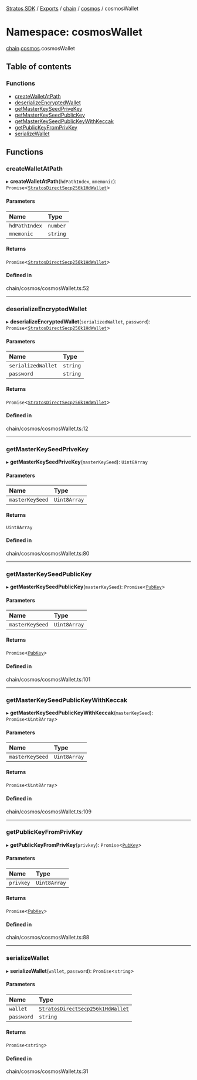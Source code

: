 [Stratos SDK](../README.md) / [Exports](../modules.md) / [chain](chain.md) / [cosmos](chain.cosmos.md) / cosmosWallet

# Namespace: cosmosWallet

[chain](chain.md).[cosmos](chain.cosmos.md).cosmosWallet

## Table of contents

### Functions

- [createWalletAtPath](chain.cosmos.cosmosWallet.md#createwalletatpath)
- [deserializeEncryptedWallet](chain.cosmos.cosmosWallet.md#deserializeencryptedwallet)
- [getMasterKeySeedPriveKey](chain.cosmos.cosmosWallet.md#getmasterkeyseedprivekey)
- [getMasterKeySeedPublicKey](chain.cosmos.cosmosWallet.md#getmasterkeyseedpublickey)
- [getMasterKeySeedPublicKeyWithKeccak](chain.cosmos.cosmosWallet.md#getmasterkeyseedpublickeywithkeccak)
- [getPublicKeyFromPrivKey](chain.cosmos.cosmosWallet.md#getpublickeyfromprivkey)
- [serializeWallet](chain.cosmos.cosmosWallet.md#serializewallet)

## Functions

### createWalletAtPath

▸ **createWalletAtPath**(`hdPathIndex`, `mnemonic`): `Promise`\<[`StratosDirectSecp256k1HdWallet`](../classes/crypto.protoSigning.StratosDirectSecp256k1HdWallet.StratosDirectSecp256k1HdWallet.md)\>

#### Parameters

| Name | Type |
| :------ | :------ |
| `hdPathIndex` | `number` |
| `mnemonic` | `string` |

#### Returns

`Promise`\<[`StratosDirectSecp256k1HdWallet`](../classes/crypto.protoSigning.StratosDirectSecp256k1HdWallet.StratosDirectSecp256k1HdWallet.md)\>

#### Defined in

chain/cosmos/cosmosWallet.ts:52

___

### deserializeEncryptedWallet

▸ **deserializeEncryptedWallet**(`serializedWallet`, `password`): `Promise`\<[`StratosDirectSecp256k1HdWallet`](../classes/crypto.protoSigning.StratosDirectSecp256k1HdWallet.StratosDirectSecp256k1HdWallet.md)\>

#### Parameters

| Name | Type |
| :------ | :------ |
| `serializedWallet` | `string` |
| `password` | `string` |

#### Returns

`Promise`\<[`StratosDirectSecp256k1HdWallet`](../classes/crypto.protoSigning.StratosDirectSecp256k1HdWallet.StratosDirectSecp256k1HdWallet.md)\>

#### Defined in

chain/cosmos/cosmosWallet.ts:12

___

### getMasterKeySeedPriveKey

▸ **getMasterKeySeedPriveKey**(`masterKeySeed`): `Uint8Array`

#### Parameters

| Name | Type |
| :------ | :------ |
| `masterKeySeed` | `Uint8Array` |

#### Returns

`Uint8Array`

#### Defined in

chain/cosmos/cosmosWallet.ts:80

___

### getMasterKeySeedPublicKey

▸ **getMasterKeySeedPublicKey**(`masterKeySeed`): `Promise`\<[`PubKey`](../interfaces/chain.cosmos.cosmosTypes.PubKey.md)\>

#### Parameters

| Name | Type |
| :------ | :------ |
| `masterKeySeed` | `Uint8Array` |

#### Returns

`Promise`\<[`PubKey`](../interfaces/chain.cosmos.cosmosTypes.PubKey.md)\>

#### Defined in

chain/cosmos/cosmosWallet.ts:101

___

### getMasterKeySeedPublicKeyWithKeccak

▸ **getMasterKeySeedPublicKeyWithKeccak**(`masterKeySeed`): `Promise`\<`Uint8Array`\>

#### Parameters

| Name | Type |
| :------ | :------ |
| `masterKeySeed` | `Uint8Array` |

#### Returns

`Promise`\<`Uint8Array`\>

#### Defined in

chain/cosmos/cosmosWallet.ts:109

___

### getPublicKeyFromPrivKey

▸ **getPublicKeyFromPrivKey**(`privkey`): `Promise`\<[`PubKey`](../interfaces/chain.cosmos.cosmosTypes.PubKey.md)\>

#### Parameters

| Name | Type |
| :------ | :------ |
| `privkey` | `Uint8Array` |

#### Returns

`Promise`\<[`PubKey`](../interfaces/chain.cosmos.cosmosTypes.PubKey.md)\>

#### Defined in

chain/cosmos/cosmosWallet.ts:88

___

### serializeWallet

▸ **serializeWallet**(`wallet`, `password`): `Promise`\<`string`\>

#### Parameters

| Name | Type |
| :------ | :------ |
| `wallet` | [`StratosDirectSecp256k1HdWallet`](../classes/crypto.protoSigning.StratosDirectSecp256k1HdWallet.StratosDirectSecp256k1HdWallet.md) |
| `password` | `string` |

#### Returns

`Promise`\<`string`\>

#### Defined in

chain/cosmos/cosmosWallet.ts:31
